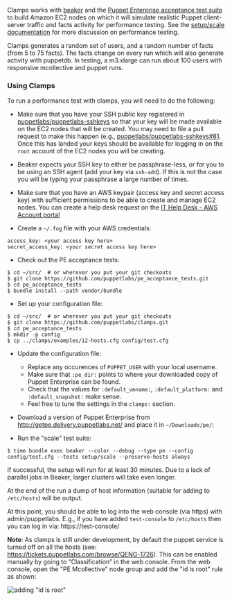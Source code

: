 Clamps works with [beaker](https://github.com/puppetlabs/beaker) and the [Puppet Enterprise acceptance test suite](https://github.com/puppetlabs/pe_acceptance_tests) to build Amazon EC2 nodes on which it will simulate realistic Puppet client-server traffic and facts activity for performance testing.  See the [setup/scale documentation](https://github.com/puppetlabs/pe_acceptance_tests/tree/3.8.x/setup/scale) for more discussion on performance testing.

Clamps generates a random set of users, and a random number of facts (from 5 to 75 facts). The facts change on every run which will also generate activity with puppetdb.  In testing, a m3.xlarge can run about 100 users with responsive mcollective and puppet runs.

### Using Clamps

To run a performance test with clamps, you will need to do the following:

 - Make sure that you have your SSH public key registered in [puppetlabs/puppetlabs-sshkeys](https://github.com/puppetlabs/puppetlabs-sshkeys) so that your key will be made available on the EC2 nodes that will be created.  You may need to file a pull request to make this happen (e.g., [puppetlabs/puppetlabs-sshkeys#81](https://github.com/puppetlabs/puppetlabs-sshkeys/pull/81).  Once this has landed your keys should be available for logging in on the `root` account of the EC2 nodes you will be creating.

 - Beaker expects your SSH key to either be passphrase-less, or for you to be using an SSH agent (add your key via `ssh-add`). If this is not the case you will be typing your passphrase a large number of times.

 - Make sure that you have an AWS keypair (access key and secret access key) with sufficient permissions to be able to create and manage EC2 nodes.  You can create a help desk request on the [IT Help Desk - AWS Account portal](https://tickets.puppetlabs.com/servicedesk/customer/portal/2/create/132)

 - Create a `~/.fog` file with your AWS credentials:

```
access_key: <your access key here>
secret_access_key: <your secret access key here>
```

 - Check out the PE acceptance tests:

```
$ cd ~/src/  # or wherever you put your git checkouts
$ git clone https://github.com/puppetlabs/pe_acceptance_tests.git
$ cd pe_acceptance_tests
$ bundle install --path vendor/bundle
```

 - Set up your configuration file:

```
$ cd ~/src/  # or wherever you put your git checkouts
$ git clone https://github.com/puppetlabs/clamps.git
$ cd pe_acceptance_tests
$ mkdir -p config
$ cp ../clamps/examples/12-hosts.cfg config/test.cfg
```

 - Update the configuration file:
   - Replace any occurences of `PUPPET_USER` with your local username.
   - Make sure that `:pe_dir:` points to where your downloaded copy of Puppet Enterprise can be found.
   - Check that the values for `:default_vmname:`, `:default_platform:` and `:default_snapshot:` make sense.
   - Feel free to tune the settings in the `clamps:` section.

 - Download a version of Puppet Enterprise from http://getpe.delivery.puppetlabs.net/ and place it in `~/Downloads/pe/`:

 - Run the "scale" test suite:

```
$ time bundle exec beaker --color --debug --type pe --config config/test.cfg --tests setup/scale --preserve-hosts always
```

If successful, the setup will run for at least 30 minutes. Due to a lack of parallel jobs in Beaker, larger clusters will take even longer.

At the end of the run a dump of host information (suitable for adding to `/etc/hosts`) will be output.

At this point, you should be able to log into the web console (via https) with admin/puppetlabs. E.g., if you have added `test-console` to `/etc/hosts` then you can log in via: https://test-console/

**Note**:  As clamps is still under development, by default the puppet service is turned off on all the hosts (see: https://tickets.puppetlabs.com/browse/QENG-1726). This can be enabled manually by going to “Classification” in the web console. From the web console, open the "PE Mcollective" node group and add the "id is root" rule as shown:

![adding "id is root"](https://cloud.githubusercontent.com/assets/6259/6564511/39eef00e-c677-11e4-8122-64c2e57ccd4f.png)
